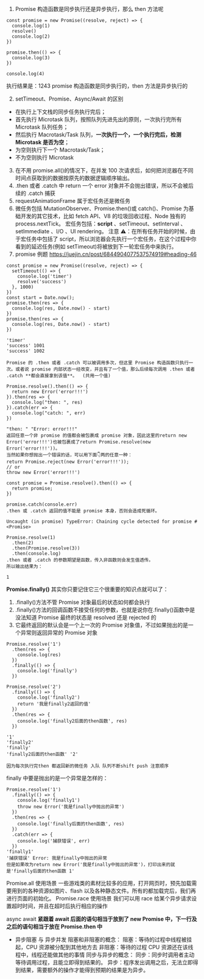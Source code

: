 1. Promise 构造函数是同步执行还是异步执行，那么 then 方法呢

```JS
const promise = new Promise((resolve, reject) => {
  console.log(1)
  resolve()
  console.log(2)
})

promise.then(() => {
  console.log(3)
})

console.log(4)

```

执行结果是：1243
promise 构造函数是同步执行的，then 方法是异步执行的

2. setTimeout、Promise、Async/Await 的区别

- 在执行上下文栈的同步任务执行完后；
- 首先执行 Microtask 队列，按照队列先进先出的原则，一次执行完所有 Microtask 队列任务；
- 然后执行 Macrotask/Task 队列，**一次执行一个，一个执行完后，检测 Microtask 是否为空**；
- 为空则执行下一个 Macrotask/Task；
- 不为空则执行 Microtask

3. 在不用 promise.all()的情况下，在并发 100 次请求后，如何把浏览器在不同时间点获取到的数据按原先的数据逻辑顺序输出。
4. .then 或者 .catch 中 return 一个 error 对象并不会抛出错误，所以不会被后续的 .catch 捕获
5. requestAnimationFrame 属于宏任务还是微任务
6. 微任务包括
   MutationObserver、Promise.then()或 catch()、Promise 为基础开发的其它技术，比如 fetch API、V8 的垃圾回收过程、Node 独有的 process.nextTick。
   宏任务包括：**script** 、setTimeout、setInterval 、setImmediate 、I/O 、UI rendering。
   注意 ⚠️：在所有任务开始的时候，由于宏任务中包括了 script，所以浏览器会先执行一个宏任务，在这个过程中你看到的延迟任务(例如 setTimeout)将被放到下一轮宏任务中来执行。
7. promise 例题
   https://juejin.cn/post/6844904077537574919#heading-46

```JS
const promise = new Promise((resolve, reject) => {
  setTimeout(() => {
    console.log('timer')
    resolve('success')
  }, 1000)
})
const start = Date.now();
promise.then(res => {
  console.log(res, Date.now() - start)
})
promise.then(res => {
  console.log(res, Date.now() - start)
})

'timer'
'success' 1001
'success' 1002

Promise 的 .then 或者 .catch 可以被调用多次，但这里 Promise 构造函数只执行一次。或者说 promise 内部状态一经改变，并且有了一个值，那么后续每次调用 .then 或者 .catch **都会直接拿到该值**。  (共用一个值)
```

```JS
Promise.resolve().then(() => {
  return new Error('error!!!')
}).then(res => {
  console.log("then: ", res)
}).catch(err => {
  console.log("catch: ", err)
})

"then: " "Error: error!!!"
返回任意一个非 promise 的值都会被包裹成 promise 对象，因此这里的return new Error('error!!!')也被包裹成了return Promise.resolve(new Error('error!!!'))。
当然如果你想抛出一个错误的话，可以用下面👇两的任意一种：
return Promise.reject(new Error('error!!!'));
// or
throw new Error('error!!!')
```

```JS
const promise = Promise.resolve().then(() => {
  return promise;
})

promise.catch(console.err)
.then 或 .catch 返回的值不能是 promise 本身，否则会造成死循环。

Uncaught (in promise) TypeError: Chaining cycle detected for promise #<Promise>
```

```JS
Promise.resolve(1)
  .then(2)
  .then(Promise.resolve(3))
  .then(console.log)
.then 或者 .catch 的参数期望是函数，传入非函数则会发生值透传。
所以输出结果为：

1

```

**Promise.finally()**
其实你只要记住它三个很重要的知识点就可以了：

1. .finally()方法不管 Promise 对象最后的状态如何都会执行
2. .finally()方法的回调函数不接受任何的参数，也就是说你在.finally()函数中是没法知道 Promise 最终的状态是 resolved 还是 rejected 的
3. 它最终返回的默认会是一个上一次的 Promise 对象值，不过如果抛出的是一个异常则返回异常的 Promise 对象

```JS
Promise.resolve('1')
  .then(res => {
    console.log(res)
  })
  .finally(() => {
    console.log('finally')
  })

Promise.resolve('2')
  .finally(() => {
    console.log('finally2')
  	return '我是finally2返回的值'
  })
  .then(res => {
    console.log('finally2后面的then函数', res)
  })

'1'
'finally2'
'finally'
'finally2后面的then函数' '2'

因为每次执行完then 都返回新的微任务 入队 队列不断shift push 注意顺序
```

finally 中要是抛出的是一个异常是怎样的：

```JS
Promise.resolve('1')
  .finally(() => {
    console.log('finally1')
    throw new Error('我是finally中抛出的异常')
  })
  .then(res => {
    console.log('finally后面的then函数', res)
  })
  .catch(err => {
    console.log('捕获错误', err)
  })
'finally1'
'捕获错误' Error: 我是finally中抛出的异常
但是如果改为return new Error('我是finally中抛出的异常')，打印出来的就是'finally后面的then函数 1'
```

Promise.all 使用场景
一些游戏类的素材比较多的应用，打开网页时，预先加载需要用到的各种资源如图片、flash 以及各种静态文件。所有的都加载完后，我们再进行页面的初始化。
Promise.race 使用场景
我们可以用 race 给某个异步请求设置超时时间，并且在超时后执行相应的操作

async await
**紧跟着 await 后面的语句相当于放到了 new Promise 中，下一行及之后的语句相当于放在 Promise.then 中**

- 异步阻塞 与 异步并发
  阻塞和非阻塞的概念：
  阻塞：等待的过程中线程被挂起，CPU 资源被分配到其他地方去
  非阻塞：等待的过程 CPU 资源还在该线程中，线程还能做其他的事情
  同步与异步的概念：
  同步：同步时调用者主动等待调用过程，且能立即得到结果的。
  异步：程序发出调用之后，无法立即得到结果，需要额外的操作才能得到预期的结果是为异步。
